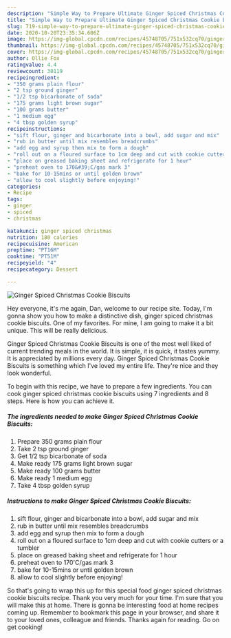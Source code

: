 ```yaml
---
description: "Simple Way to Prepare Ultimate Ginger Spiced Christmas Cookie Biscuits"
title: "Simple Way to Prepare Ultimate Ginger Spiced Christmas Cookie Biscuits"
slug: 719-simple-way-to-prepare-ultimate-ginger-spiced-christmas-cookie-biscuits
date: 2020-10-20T23:35:34.606Z
image: https://img-global.cpcdn.com/recipes/45748705/751x532cq70/ginger-spiced-christmas-cookie-biscuits-recipe-main-photo.jpg
thumbnail: https://img-global.cpcdn.com/recipes/45748705/751x532cq70/ginger-spiced-christmas-cookie-biscuits-recipe-main-photo.jpg
cover: https://img-global.cpcdn.com/recipes/45748705/751x532cq70/ginger-spiced-christmas-cookie-biscuits-recipe-main-photo.jpg
author: Ollie Fox
ratingvalue: 4.4
reviewcount: 30119
recipeingredient:
- "350 grams plain flour"
- "2 tsp ground ginger"
- "1/2 tsp bicarbonate of soda"
- "175 grams light brown sugar"
- "100 grams butter"
- "1 medium egg"
- "4 tbsp golden syrup"
recipeinstructions:
- "sift flour, ginger and bicarbonate into a bowl, add sugar and mix"
- "rub in butter until mix resembles breadcrumbs"
- "add egg and syrup then mix to form a dough"
- "roll out on a floured surface to 1cm deep and cut with cookie cutters or a tumbler"
- "place on greased baking sheet and refrigerate for 1 hour"
- "preheat oven to 170&#39;C/gas mark 3"
- "bake for 10-15mins or until golden brown"
- "allow to cool slightly before enjoying!"
categories:
- Recipe
tags:
- ginger
- spiced
- christmas

katakunci: ginger spiced christmas 
nutrition: 180 calories
recipecuisine: American
preptime: "PT16M"
cooktime: "PT51M"
recipeyield: "4"
recipecategory: Dessert

---
```



![Ginger Spiced Christmas Cookie Biscuits](https://img-global.cpcdn.com/recipes/45748705/751x532cq70/ginger-spiced-christmas-cookie-biscuits-recipe-main-photo.jpg)

Hey everyone, it's me again, Dan, welcome to our recipe site. Today, I'm gonna show you how to make a distinctive dish, ginger spiced christmas cookie biscuits. One of my favorites. For mine, I am going to make it a bit unique. This will be really delicious.



Ginger Spiced Christmas Cookie Biscuits is one of the most well liked of current trending meals in the world. It is simple, it is quick, it tastes yummy. It is appreciated by millions every day. Ginger Spiced Christmas Cookie Biscuits is something which I've loved my entire life. They're nice and they look wonderful.


To begin with this recipe, we have to prepare a few ingredients. You can cook ginger spiced christmas cookie biscuits using 7 ingredients and 8 steps. Here is how you can achieve it.

<!--inarticleads1-->

##### The ingredients needed to make Ginger Spiced Christmas Cookie Biscuits:

1. Prepare 350 grams plain flour
1. Take 2 tsp ground ginger
1. Get 1/2 tsp bicarbonate of soda
1. Make ready 175 grams light brown sugar
1. Make ready 100 grams butter
1. Make ready 1 medium egg
1. Take 4 tbsp golden syrup




<!--inarticleads2-->

##### Instructions to make Ginger Spiced Christmas Cookie Biscuits:

1. sift flour, ginger and bicarbonate into a bowl, add sugar and mix
1. rub in butter until mix resembles breadcrumbs
1. add egg and syrup then mix to form a dough
1. roll out on a floured surface to 1cm deep and cut with cookie cutters or a tumbler
1. place on greased baking sheet and refrigerate for 1 hour
1. preheat oven to 170&#39;C/gas mark 3
1. bake for 10-15mins or until golden brown
1. allow to cool slightly before enjoying!




So that's going to wrap this up for this special food ginger spiced christmas cookie biscuits recipe. Thank you very much for your time. I'm sure that you will make this at home. There is gonna be interesting food at home recipes coming up. Remember to bookmark this page in your browser, and share it to your loved ones, colleague and friends. Thanks again for reading. Go on get cooking!
